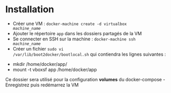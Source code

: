 # Installation
- Créer une VM : <code>docker-machine create -d virtualbox <i>machine_name</i></code>
- Ajouter le répertoire <code>app</code> dans les dossiers partagés de la VM
- Se connecter en SSH sur la machine : <code>docker-machine ssh <i>machine_name</i></code>
- Créer un fichier <code>sudo vi /var/lib/boot2docker/bootlocal.sh</code> qui contiendra les lignes suivantes :
<ul>
	<li>mkdir /home/docker/app/</li>
	<li>mount -t vboxsf app /home/docker/app</li>
</ul>
Ce dossier sera utilisé pour la configuration <strong>volumes</strong> du docker-compose
- Enregistrez puis redémarrez la VM
